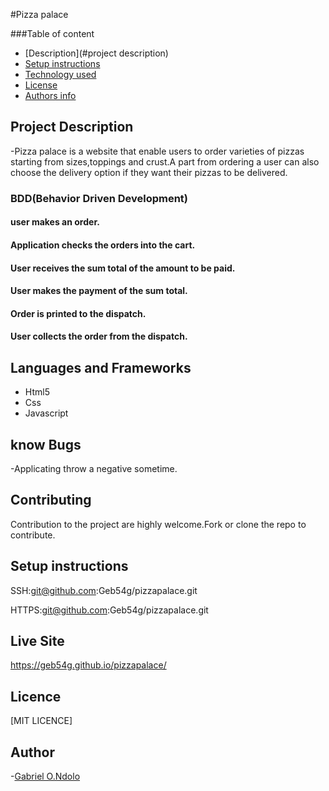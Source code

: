 #Pizza palace

###Table of content

- [Description](#project description)
- [Setup instructions](#setup-instructions)
- [Technology used](#language-and-frameworks)
- [License](#license)
- [Authors info](#Author)

## Project Description

-Pizza palace is a website that enable users to order varieties of pizzas starting from sizes,toppings and crust.A part from ordering a user can also choose the delivery option if they want their pizzas to be delivered.

### BDD(Behavior Driven Development)

#### user makes an order.

#### Application checks the orders into the cart.

#### User receives the sum total of the amount to be paid.

#### User makes the payment of the sum total.

#### Order is printed to the dispatch.

#### User collects the order from the dispatch.

## Languages and Frameworks

- Html5
- Css
- Javascript

## know Bugs

-Applicating throw a negative sometime.

## Contributing

Contribution to the project are highly welcome.Fork or clone the repo to contribute.

## Setup instructions

SSH:git@github.com:Geb54g/pizzapalace.git

HTTPS:git@github.com:Geb54g/pizzapalace.git

## Live Site

https://geb54g.github.io/pizzapalace/

## Licence

[MIT LICENCE]

## Author

-[Gabriel O.Ndolo](https://github.com/Geb54g)
